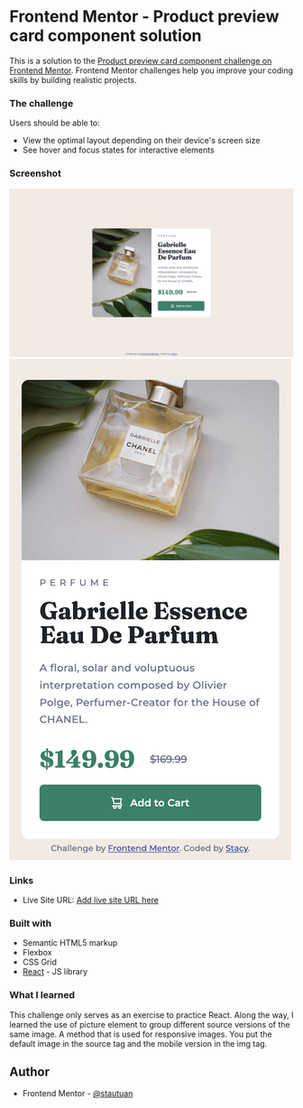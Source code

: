 # Frontend Mentor - Product preview card component solution

This is a solution to the [Product preview card component challenge on Frontend Mentor](https://www.frontendmentor.io/challenges/product-preview-card-component-GO7UmttRfa). Frontend Mentor challenges help you improve your coding skills by building realistic projects.

### The challenge

Users should be able to:

- View the optimal layout depending on their device's screen size
- See hover and focus states for interactive elements

### Screenshot

![desktop](./src/assets/screenshots/my-solution.png)
![mobile](./src/assets/screenshots/my-solution-m.png)

### Links

- Live Site URL: [Add live site URL here](https://your-live-site-url.com)

### Built with

- Semantic HTML5 markup
- Flexbox
- CSS Grid
- [React](https://reactjs.org/) - JS library

### What I learned

This challenge only serves as an exercise to practice React. Along the way, I learned the use of picture element to group different source versions of the same image. A method that is used for responsive images. You put the default image in the source tag and the mobile version in the img tag.

## Author

- Frontend Mentor - [@stautuan](https://www.frontendmentor.io/profile/stautuan)
